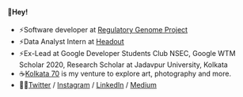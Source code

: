 #### 👋Hey!
- ⚡Software developer at [Regulatory Genome Project](https://www.cam.ac.uk/research/news/cambridge-launches-regulatory-genome-project)
- ⚡Data Analyst Intern at [Headout](https://www.headout.com/)
- ⚡Ex-Lead at Google Developer Students Club NSEC, Google WTM Scholar 2020, Research Scholar at Jadavpur University, Kolkata
- ☕[Kolkata 70](http://www.rajwrita.com/kol70/) is my venture to explore art, photography and more.
- 🙋‍♀️[Twitter](https://twitter.com/rajwrita) / [Instagram](https://www.instagram.com/rajwrita/) / [LinkedIn](https://www.linkedin.com/in/rajwrita-nath/) / [Medium](https://medium.com/@rajwrita)
